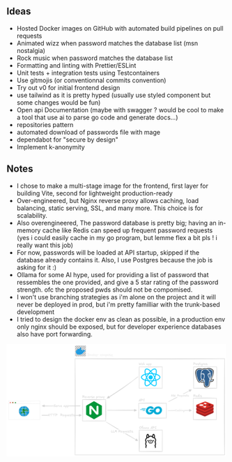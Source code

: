 ## Ideas
- Hosted Docker images on GitHub with automated build pipelines on pull requests
- Animated wizz when password matches the database list (msn nostalgia)
- Rock music when password matches the database list
- Formatting and linting with Prettier/ESLint
- Unit tests + integration tests using Testcontainers
- Use gitmojis (or conventionnal commits convention)
- Try out v0 for initial frontend design
- use tailwind as it is pretty hyped (usually use styled component but some changes would be fun) 
- Open api Documentation (maybe with swagger ? would be cool to make a tool that use ai to parse go code and generate docs...)
- repositories pattern
- automated download of passwords file with mage
- dependabot for "secure by design"
- Implement k-anonymity

## Notes
- I chose to make a multi-stage image for the frontend, first layer for building Vite, second for lightweight production-ready
- Over-engineered, but Nginx reverse proxy allows caching, load balancing, static serving, SSL, and many more. This choice is for scalability.
- Also overengineered, The password database is pretty big; having an in-memory cache like Redis can speed up frequent password requests (yes i could easily cache in my go program, but lemme flex a bit pls ! i really want this job)
- For now, passwords will be loaded at API startup, skipped if the database already contains it. Also, I use Postgres because the job is asking for it :)
- Ollama for some AI hype, used for providing a list of password that ressembles the one provided, and give a 5 star rating of the password strength. ofc the proposed pwds should not be compomised.
- I won't use branching strategies as i'm alone on the project and it will never be deployed in prod, but i'm pretty familliar with the trunk-based development
- I tried to design the docker env as clean as possible, in a production env only nginx should be exposed, but for developer experience databases also have port forwarding.  

![Description de l'image](docs/haveibeenrocked-architecture.png)


